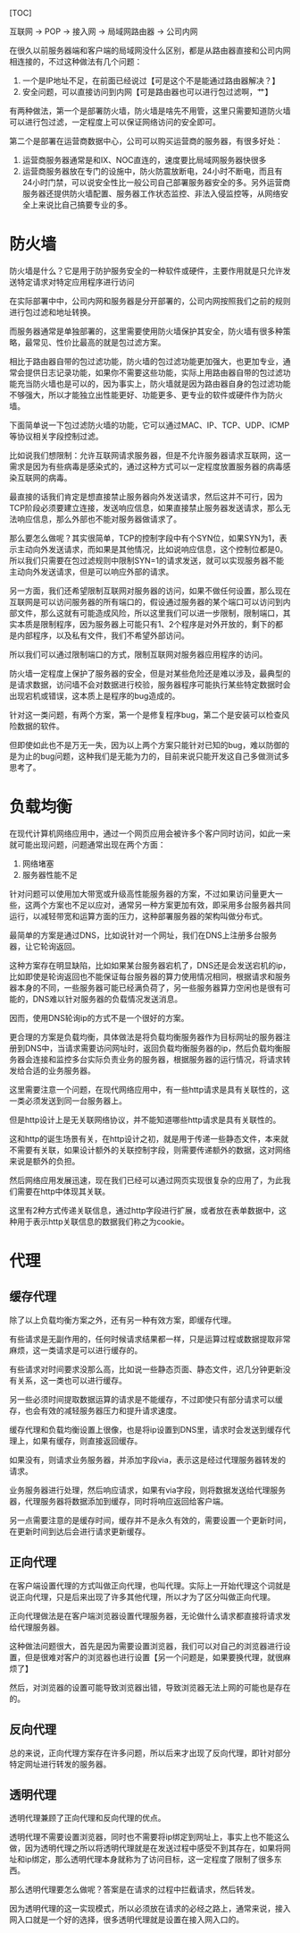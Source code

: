 [TOC]

互联网 -> POP -> 接入网 -> 局域网路由器 -> 公司内网

在很久以前服务器端和客户端的局域网没什么区别，都是从路由器直接和公司内网相连接的，不过这种做法有几个问题：
1. 一个是IP地址不足，在前面已经说过【可是这个不是能通过路由器解决？】
2. 安全问题，可以直接访问到内网【可是路由器也可以进行包过滤啊，艹】

有两种做法，第一个是部署防火墙，防火墙是啥先不用管，这里只需要知道防火墙可以进行包过滤，一定程度上可以保证网络访问的安全即可。

第二个是部署在运营商数据中心，公司可以购买运营商的服务器，有很多好处：
1. 运营商服务器通常是和IX、NOC直连的，速度要比局域网服务器快很多
2. 运营商服务器放在专门的设施中，防火防震放断电，24小时不断电，而且有24小时门禁，可以说安全性比一般公司自己部署服务器安全的多。另外运营商服务器还提供防火墙配置、服务器工作状态监控、非法入侵监控等，从网络安全上来说比自己搞要专业的多。

# 防火墙
防火墙是什么？它是用于防护服务安全的一种软件或硬件，主要作用就是只允许发送特定请求对特定应用程序进行访问

在实际部署中中，公司内网和服务器是分开部署的，公司内网按照我们之前的规则进行包过滤和地址转换。

而服务器通常是单独部署的，这里需要使用防火墙保护其安全，防火墙有很多种策略，最常见、性价比最高的就是包过滤方案。

相比于路由器自带的包过滤功能，防火墙的包过滤功能更加强大，也更加专业，通常会提供日志记录功能，如果你不需要这些功能，实际上用路由器自带的包过滤功能充当防火墙也是可以的，因为事实上，防火墙就是因为路由器自身的包过滤功能不够强大，所以才能独立出性能更好、功能更多、更专业的软件或硬件作为防火墙。

下面简单说一下包过滤防火墙的功能，它可以通过MAC、IP、TCP、UDP、ICMP等协议相关字段控制过滤。

比如说我们想限制：允许互联网请求服务器，但是不允许服务器请求互联网，这一需求是因为有些病毒是感染式的，通过这种方式可以一定程度放置服务器的病毒感染互联网的病毒。

最直接的话我们肯定是想直接禁止服务器向外发送请求，然后这并不可行，因为TCP阶段必须要建立连接，发送响应信息，如果直接禁止服务器发送请求，那么无法响应信息，那么外部也不能对服务器做请求了。

那么要怎么做呢？其实很简单，TCP的控制字段中有个SYN位，如果SYN为1，表示主动向外发送请求，而如果是其他情况，比如说响应信息，这个控制位都是0。所以我们只需要在包过滤规则中限制SYN=1的请求发送，就可以实现服务器不能主动向外发送请求，但是可以响应外部的请求。

另一方面，我们还希望限制互联网对服务器的访问，如果不做任何设置，那么现在互联网是可以访问服务器的所有端口的，假设通过服务器的某个端口可以访问到内部文件，那么这就有可能造成风险，所以这里我们可以进一步限制，限制端口，其实本质是限制程序，因为服务器上可能只有1、2个程序是对外开放的，剩下的都是内部程序，以及私有文件，我们不希望外部访问。

所以我们可以通过限制端口的方式，限制互联网对服务器应用程序的访问。

防火墙一定程度上保护了服务器的安全，但是对某些危险还是难以涉及，最典型的是请求数据，访问墙不会对数据进行校验，服务器程序可能执行某些特定数据时会出现宕机或错误，这本质上是程序的bug造成的。

针对这一类问题，有两个方案，第一个是修复程序bug，第二个是安装可以检查风险数据的软件。

但即使如此也不是万无一失，因为以上两个方案只能针对已知的bug，难以防御的是为止的bug问题，这种我们是无能为力的，目前来说只能开发这自己多做测试多思考了。

# 负载均衡
在现代计算机网络应用中，通过一个网页应用会被许多个客户同时访问，如此一来就可能出现问题，问题通常出现在两个方面：
1. 网络堵塞
2. 服务器性能不足

针对问题可以使用加大带宽或升级高性能服务器的方案，不过如果访问量更大一些，这两个方案也不足以应对，通常另一种方案更加有效，即采用多台服务器共同运行，以减轻带宽和运算方面的压力，这种部署服务器的架构叫做分布式。

最简单的方案是通过DNS，比如说针对一个网址，我们在DNS上注册多台服务器，让它轮询返回。

这种方案存在明显缺陷，比如如果某台服务器宕机了，DNS还是会发送宕机的ip，比如即使是轮询返回也不能保证每台服务器的算力使用情况相同，根据请求和服务器本身的不同，一些服务器可能已经满负荷了，另一些服务器算力空闲也是很有可能的，DNS难以针对服务器的负载情况发送消息。

因而，使用DNS轮询ip的方式不是一个很好的方案。

更合理的方案是负载均衡，具体做法是将负载均衡服务器作为目标网址的服务器注册到DNS中，当请求需要访问网址时，返回负载均衡服务器的ip，然后负载均衡服务器会连接和监控多台实际负责业务的服务器，根据服务器的运行情况，将请求转发给合适的业务服务器。

这里需要注意一个问题，在现代网络应用中，有一些http请求是具有关联性的，这一类必须发送到同一台服务器上。

但是http设计上是无关联网络协议，并不能知道哪些http请求是具有关联性的。

这和http的诞生场景有关，在http设计之初，就是用于传递一些静态文件，本来就不需要有关联，如果设计额外的关联控制字段，则需要传递额外的数据，这对网络来说是额外的负担。

然后网络应用发展迅速，现在我们已经可以通过网页实现很复杂的应用了，为此我们需要在http中体现其关联。

这里有2种方式传递关联信息，通过http字段进行扩展，或者放在表单数据中，这种用于表示http关联信息的数据我们称之为cookie。

# 代理
## 缓存代理
除了以上负载均衡方案之外，还有另一种有效方案，即缓存代理。

有些请求是无副作用的，任何时候请求结果都一样，只是运算过程或数据提取非常麻烦，这一类请求是可以进行缓存的。

有些请求对时间要求没那么高，比如说一些静态页面、静态文件，迟几分钟更新没有关系，这一类也可以进行缓存。

另一些必须时间提取数据运算的请求是不能缓存，不过即使只有部分请求可以缓存，也会有效的减轻服务器压力和提升请求速度。

缓存代理和负载均衡设置上很像，也是将ip设置到DNS里，请求时会发送到缓存代理上，如果有缓存，则直接返回缓存。

如果没有，则请求业务服务器，并添加字段via，表示这是经过代理服务器转发的请求。

业务服务器进行处理，然后响应请求，如果有via字段，则将数据发送给代理服务器，代理服务器将数据添加到缓存，同时将响应返回给客户端。

另一点需要注意的是缓存时间，缓存并不是永久有效的，需要设置一个更新时间，在更新时间到达后会进行请求更新缓存。

## 正向代理
在客户端设置代理的方式叫做正向代理，也叫代理。实际上一开始代理这个词就是说正向代理，只是后来出现了许多其他代理，所以才为了区分叫做正向代理。

正向代理做法是在客户端浏览器设置代理服务器，无论做什么请求都直接将请求发给代理服务器。

这种做法问题很大，首先是因为需要设置浏览器，我们可以对自己的浏览器进行设置，但是很难对客户的浏览器也进行设置【另一个问题是，如果要换代理，就很麻烦了】

然后，对浏览器的设置可能导致浏览器出错，导致浏览器无法上网的可能也是存在的。

## 反向代理
总的来说，正向代理方案存在许多问题，所以后来才出现了反向代理，即针对部分特定网址进行转发的服务器。

## 透明代理
透明代理兼顾了正向代理和反向代理的优点。

透明代理不需要设置浏览器，同时也不需要将ip绑定到网址上，事实上也不能这么做，因为透明代理之所以将透明代理就是在发送过程中感受不到其存在，如果将网址和ip绑定，那么透明代理本身就称为了访问目标，这一定程度了限制了很多东西。

那么透明代理要怎么做呢？答案是在请求的过程中拦截请求，然后转发。

因为透明代理的这一实现模式，所以必须放在请求的必经之路上，通常来说，接入网入口就是一个好的选择，很多透明代理就是设置在接入网入口的。